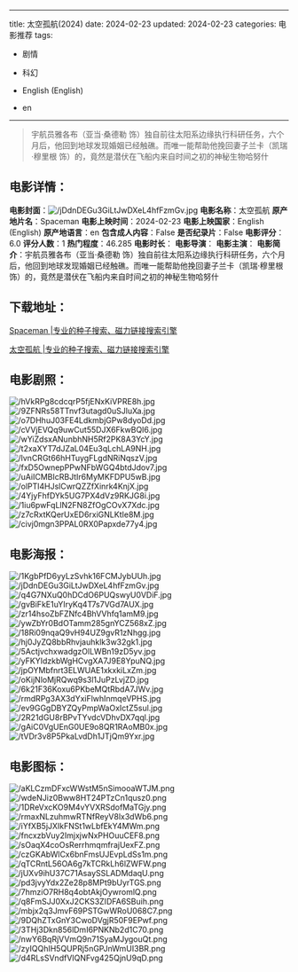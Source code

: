 
---
title: 太空孤航(2024)
date: 2024-02-23
updated: 2024-02-23
categories: 电影推荐
tags:
- 剧情
- 科幻

- English (English)
- en
---


> 宇航员雅各布（亚当·桑德勒 饰）独自前往太阳系边缘执行科研任务，六个月后，他回到地球发现婚姻已经触礁。而唯一能帮助他挽回妻子兰卡（凯瑞·穆里根 饰）的，竟然是潜伏在飞船内来自时间之初的神秘生物哈努什

## **电影详情**：

**电影封面**：<img src="https://image.tmdb.org/t/p/w200/jDdnDEGu3GiLtJwDXeL4hfFzmGv.jpg" alt="/jDdnDEGu3GiLtJwDXeL4hfFzmGv.jpg" title="/jDdnDEGu3GiLtJwDXeL4hfFzmGv.jpg">
**电影名称**：太空孤航
**原产地片名**：Spaceman
**电影上映时间**：2024-02-23
**电影上映国家**：English (English)
**原产地语言**：en
**包含成人内容**：False
**是否纪录片**：False
**电影评分**：6.0
**评分人数**：1
**热门程度**：46.285
**电影时长**：
**电影导演**：
**电影主演**：
**电影简介**：宇航员雅各布（亚当·桑德勒 饰）独自前往太阳系边缘执行科研任务，六个月后，他回到地球发现婚姻已经触礁。而唯一能帮助他挽回妻子兰卡（凯瑞·穆里根 饰）的，竟然是潜伏在飞船内来自时间之初的神秘生物哈努什

## **下载地址**：
[Spaceman |专业的种子搜索、磁力链接搜索引擎](https://movie.amd794.com:2083/?search=Spaceman&ordering=&mode=match_phrase&page_size=10&page=1)

[太空孤航 |专业的种子搜索、磁力链接搜索引擎](https://movie.amd794.com:2083/?search=%E5%A4%AA%E7%A9%BA%E5%AD%A4%E8%88%AA&ordering=&mode=match_phrase&page_size=10&page=1)
 

## **电影剧照**：
<img src="https://image.tmdb.org/t/p/original/hVkRPg8cdcqrP5fjENxKiVPRE8h.jpg" alt="/hVkRPg8cdcqrP5fjENxKiVPRE8h.jpg" title="/hVkRPg8cdcqrP5fjENxKiVPRE8h.jpg"><img src="https://image.tmdb.org/t/p/original/9ZFNRs58TTnvf3utagd0uSJluXa.jpg" alt="/9ZFNRs58TTnvf3utagd0uSJluXa.jpg" title="/9ZFNRs58TTnvf3utagd0uSJluXa.jpg"><img src="https://image.tmdb.org/t/p/original/o7DHhuJ03FE4LdkmbjGPw8dyoDd.jpg" alt="/o7DHhuJ03FE4LdkmbjGPw8dyoDd.jpg" title="/o7DHhuJ03FE4LdkmbjGPw8dyoDd.jpg"><img src="https://image.tmdb.org/t/p/original/cVVjEVQq9uwCut55DJX6FkwBQI6.jpg" alt="/cVVjEVQq9uwCut55DJX6FkwBQI6.jpg" title="/cVVjEVQq9uwCut55DJX6FkwBQI6.jpg"><img src="https://image.tmdb.org/t/p/original/wYiZdsxANunbhNH5Rf2PK8A3YcY.jpg" alt="/wYiZdsxANunbhNH5Rf2PK8A3YcY.jpg" title="/wYiZdsxANunbhNH5Rf2PK8A3YcY.jpg"><img src="https://image.tmdb.org/t/p/original/t2xaXYT7dJZaL04Eu3qLchLA9NH.jpg" alt="/t2xaXYT7dJZaL04Eu3qLchLA9NH.jpg" title="/t2xaXYT7dJZaL04Eu3qLchLA9NH.jpg"><img src="https://image.tmdb.org/t/p/original/lvnCRGt66hHTuygFLgdNRiNqszV.jpg" alt="/lvnCRGt66hHTuygFLgdNRiNqszV.jpg" title="/lvnCRGt66hHTuygFLgdNRiNqszV.jpg"><img src="https://image.tmdb.org/t/p/original/fxD5OwnepPPwNFbWGQ4btdJdov7.jpg" alt="/fxD5OwnepPPwNFbWGQ4btdJdov7.jpg" title="/fxD5OwnepPPwNFbWGQ4btdJdov7.jpg"><img src="https://image.tmdb.org/t/p/original/uAiICMBIcRBJtIr6MyMKFDPU5wB.jpg" alt="/uAiICMBIcRBJtIr6MyMKFDPU5wB.jpg" title="/uAiICMBIcRBJtIr6MyMKFDPU5wB.jpg"><img src="https://image.tmdb.org/t/p/original/olPTl4HJslCwrQZZfXinrk4KnjX.jpg" alt="/olPTl4HJslCwrQZZfXinrk4KnjX.jpg" title="/olPTl4HJslCwrQZZfXinrk4KnjX.jpg"><img src="https://image.tmdb.org/t/p/original/4YjyFhfDYk5UG7PX4dVz9RKJG8i.jpg" alt="/4YjyFhfDYk5UG7PX4dVz9RKJG8i.jpg" title="/4YjyFhfDYk5UG7PX4dVz9RKJG8i.jpg"><img src="https://image.tmdb.org/t/p/original/1iu6pwFqLlN2FN8ZfOgCOvX7Xdc.jpg" alt="/1iu6pwFqLlN2FN8ZfOgCOvX7Xdc.jpg" title="/1iu6pwFqLlN2FN8ZfOgCOvX7Xdc.jpg"><img src="https://image.tmdb.org/t/p/original/z7cRxtKQerUxED6rxiGNLKtIe8M.jpg" alt="/z7cRxtKQerUxED6rxiGNLKtIe8M.jpg" title="/z7cRxtKQerUxED6rxiGNLKtIe8M.jpg"><img src="https://image.tmdb.org/t/p/original/civj0mgn3PPAL0RX0Papxde77y4.jpg" alt="/civj0mgn3PPAL0RX0Papxde77y4.jpg" title="/civj0mgn3PPAL0RX0Papxde77y4.jpg">

## **电影海报**：
<img src="https://image.tmdb.org/t/p/original/1KgbPfD6yyLzSvhk16FCMJybUUh.jpg" alt="/1KgbPfD6yyLzSvhk16FCMJybUUh.jpg" title="/1KgbPfD6yyLzSvhk16FCMJybUUh.jpg"><img src="https://image.tmdb.org/t/p/original/jDdnDEGu3GiLtJwDXeL4hfFzmGv.jpg" alt="/jDdnDEGu3GiLtJwDXeL4hfFzmGv.jpg" title="/jDdnDEGu3GiLtJwDXeL4hfFzmGv.jpg"><img src="https://image.tmdb.org/t/p/original/q4G7NXuQ0hDCdO6PUQswyU0VDiF.jpg" alt="/q4G7NXuQ0hDCdO6PUQswyU0VDiF.jpg" title="/q4G7NXuQ0hDCdO6PUQswyU0VDiF.jpg"><img src="https://image.tmdb.org/t/p/original/gvBiFkE1uYIryKq4T7s7VGd7AUX.jpg" alt="/gvBiFkE1uYIryKq4T7s7VGd7AUX.jpg" title="/gvBiFkE1uYIryKq4T7s7VGd7AUX.jpg"><img src="https://image.tmdb.org/t/p/original/zr14hsoZbFZNfc4BhVVhfq1amM9.jpg" alt="/zr14hsoZbFZNfc4BhVVhfq1amM9.jpg" title="/zr14hsoZbFZNfc4BhVVhfq1amM9.jpg"><img src="https://image.tmdb.org/t/p/original/ywZbYr0BdOTamm285gnYCZ568xZ.jpg" alt="/ywZbYr0BdOTamm285gnYCZ568xZ.jpg" title="/ywZbYr0BdOTamm285gnYCZ568xZ.jpg"><img src="https://image.tmdb.org/t/p/original/18Ri09nqaQ9vH94UZ9gvR1zNhgg.jpg" alt="/18Ri09nqaQ9vH94UZ9gvR1zNhgg.jpg" title="/18Ri09nqaQ9vH94UZ9gvR1zNhgg.jpg"><img src="https://image.tmdb.org/t/p/original/hj0JyZQ8bbRhvjauhklk3w32gk1.jpg" alt="/hj0JyZQ8bbRhvjauhklk3w32gk1.jpg" title="/hj0JyZQ8bbRhvjauhklk3w32gk1.jpg"><img src="https://image.tmdb.org/t/p/original/5ActjvchxwadgzOlLWBn19zD5yv.jpg" alt="/5ActjvchxwadgzOlLWBn19zD5yv.jpg" title="/5ActjvchxwadgzOlLWBn19zD5yv.jpg"><img src="https://image.tmdb.org/t/p/original/yFKYIdzkbWgHCvgXA7J9E8YpuNQ.jpg" alt="/yFKYIdzkbWgHCvgXA7J9E8YpuNQ.jpg" title="/yFKYIdzkbWgHCvgXA7J9E8YpuNQ.jpg"><img src="https://image.tmdb.org/t/p/original/jpOYMbfnrt3ELWUAE1xkxkiLxZm.jpg" alt="/jpOYMbfnrt3ELWUAE1xkxkiLxZm.jpg" title="/jpOYMbfnrt3ELWUAE1xkxkiLxZm.jpg"><img src="https://image.tmdb.org/t/p/original/oKijNloMjRQwq9s3l1JuPzLvjZD.jpg" alt="/oKijNloMjRQwq9s3l1JuPzLvjZD.jpg" title="/oKijNloMjRQwq9s3l1JuPzLvjZD.jpg"><img src="https://image.tmdb.org/t/p/original/6k21F36Koxu6PKbeMQtRbdA7JWv.jpg" alt="/6k21F36Koxu6PKbeMQtRbdA7JWv.jpg" title="/6k21F36Koxu6PKbeMQtRbdA7JWv.jpg"><img src="https://image.tmdb.org/t/p/original/rmdRPg3AX3dYxiFlwhInmqeVPHS.jpg" alt="/rmdRPg3AX3dYxiFlwhInmqeVPHS.jpg" title="/rmdRPg3AX3dYxiFlwhInmqeVPHS.jpg"><img src="https://image.tmdb.org/t/p/original/ev9GGgDBYZQyPmpWaOxIctZ5sul.jpg" alt="/ev9GGgDBYZQyPmpWaOxIctZ5sul.jpg" title="/ev9GGgDBYZQyPmpWaOxIctZ5sul.jpg"><img src="https://image.tmdb.org/t/p/original/2R21dGU8rBPvTYvdcVDhvDX7qql.jpg" alt="/2R21dGU8rBPvTYvdcVDhvDX7qql.jpg" title="/2R21dGU8rBPvTYvdcVDhvDX7qql.jpg"><img src="https://image.tmdb.org/t/p/original/gAiC0VgUEnG0UE9o8QR1RAoMB0x.jpg" alt="/gAiC0VgUEnG0UE9o8QR1RAoMB0x.jpg" title="/gAiC0VgUEnG0UE9o8QR1RAoMB0x.jpg"><img src="https://image.tmdb.org/t/p/original/tVDr3v8P5PkaLvdDh1JTjQm9Yxr.jpg" alt="/tVDr3v8P5PkaLvdDh1JTjQm9Yxr.jpg" title="/tVDr3v8P5PkaLvdDh1JTjQm9Yxr.jpg">

## **电影图标**：
<img src="https://image.tmdb.org/t/p/original/aKLCzmDFxcWWstM5nSimooaWTJM.png" alt="/aKLCzmDFxcWWstM5nSimooaWTJM.png" title="/aKLCzmDFxcWWstM5nSimooaWTJM.png"><img src="https://image.tmdb.org/t/p/original/wdeNJiz0Bww8HT24PTzCn1qusz0.png" alt="/wdeNJiz0Bww8HT24PTzCn1qusz0.png" title="/wdeNJiz0Bww8HT24PTzCn1qusz0.png"><img src="https://image.tmdb.org/t/p/original/1DReVxcKO9M4vYVXRSdofMaTGjy.png" alt="/1DReVxcKO9M4vYVXRSdofMaTGjy.png" title="/1DReVxcKO9M4vYVXRSdofMaTGjy.png"><img src="https://image.tmdb.org/t/p/original/rmaxNLzuhmwRTNfReyV8lx3dWb6.png" alt="/rmaxNLzuhmwRTNfReyV8lx3dWb6.png" title="/rmaxNLzuhmwRTNfReyV8lx3dWb6.png"><img src="https://image.tmdb.org/t/p/original/iYfXB5jJXIkFNSt1wLbfEkY4MWm.png" alt="/iYfXB5jJXIkFNSt1wLbfEkY4MWm.png" title="/iYfXB5jJXIkFNSt1wLbfEkY4MWm.png"><img src="https://image.tmdb.org/t/p/original/fncxzbVuy2ImjxjwNxPHOuuCEF8.png" alt="/fncxzbVuy2ImjxjwNxPHOuuCEF8.png" title="/fncxzbVuy2ImjxjwNxPHOuuCEF8.png"><img src="https://image.tmdb.org/t/p/original/sOaqX4coOsRerrhmqmfrajUexFZ.png" alt="/sOaqX4coOsRerrhmqmfrajUexFZ.png" title="/sOaqX4coOsRerrhmqmfrajUexFZ.png"><img src="https://image.tmdb.org/t/p/original/czGKAbWlCx6bnFmsUJEvpLdSs1m.png" alt="/czGKAbWlCx6bnFmsUJEvpLdSs1m.png" title="/czGKAbWlCx6bnFmsUJEvpLdSs1m.png"><img src="https://image.tmdb.org/t/p/original/qTCRntL56OA6g7kTCRkLh6lZWFW.png" alt="/qTCRntL56OA6g7kTCRkLh6lZWFW.png" title="/qTCRntL56OA6g7kTCRkLh6lZWFW.png"><img src="https://image.tmdb.org/t/p/original/jUXv9ihU37C71AsaySSLADMdaqU.png" alt="/jUXv9ihU37C71AsaySSLADMdaqU.png" title="/jUXv9ihU37C71AsaySSLADMdaqU.png"><img src="https://image.tmdb.org/t/p/original/pd3jvyYdx2Ze28p8MPt9bUyrTGS.png" alt="/pd3jvyYdx2Ze28p8MPt9bUyrTGS.png" title="/pd3jvyYdx2Ze28p8MPt9bUyrTGS.png"><img src="https://image.tmdb.org/t/p/original/7hmziO7RH8q4obtAkjOywromlQ.png" alt="/7hmziO7RH8q4obtAkjOywromlQ.png" title="/7hmziO7RH8q4obtAkjOywromlQ.png"><img src="https://image.tmdb.org/t/p/original/q8FmSJJ0XxJ2CKS3ZIDFA6SBuih.png" alt="/q8FmSJJ0XxJ2CKS3ZIDFA6SBuih.png" title="/q8FmSJJ0XxJ2CKS3ZIDFA6SBuih.png"><img src="https://image.tmdb.org/t/p/original/mbjx2q3JmvF69PSTGwWRoU068C7.png" alt="/mbjx2q3JmvF69PSTGwWRoU068C7.png" title="/mbjx2q3JmvF69PSTGwWRoU068C7.png"><img src="https://image.tmdb.org/t/p/original/9DQhZTxGnY3CwoDVgjR50F9EPwf.png" alt="/9DQhZTxGnY3CwoDVgjR50F9EPwf.png" title="/9DQhZTxGnY3CwoDVgjR50F9EPwf.png"><img src="https://image.tmdb.org/t/p/original/3THj3Dkn856lDmI6PNKNb2d1C70.png" alt="/3THj3Dkn856lDmI6PNKNb2d1C70.png" title="/3THj3Dkn856lDmI6PNKNb2d1C70.png"><img src="https://image.tmdb.org/t/p/original/nwY6BqRjVVmQ9n71SyaMJygouQt.png" alt="/nwY6BqRjVVmQ9n71SyaMJygouQt.png" title="/nwY6BqRjVVmQ9n71SyaMJygouQt.png"><img src="https://image.tmdb.org/t/p/original/zyIQQhIH5QUPRj5nGPJnWmUI3BR.png" alt="/zyIQQhIH5QUPRj5nGPJnWmUI3BR.png" title="/zyIQQhIH5QUPRj5nGPJnWmUI3BR.png"><img src="https://image.tmdb.org/t/p/original/d4RLsSVndfVIQNFvg425QjnU9qD.png" alt="/d4RLsSVndfVIQNFvg425QjnU9qD.png" title="/d4RLsSVndfVIQNFvg425QjnU9qD.png">
